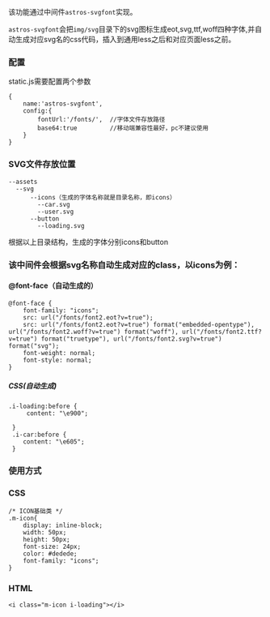 该功能通过中间件`astros-svgfont`实现。

`astros-svgfont`会把`img/svg`目录下的svg图标生成eot,svg,ttf,woff四种字体,并自动生成对应svg名的css代码，插入到通用less之后和对应页面less之前。

### 配置
static.js需要配置两个参数

```
{
    name:'astros-svgfont',
    config:{
        fontUrl:'/fonts/',  //字体文件存放路径
        base64:true         //移动端兼容性最好，pc不建议使用
    }
}
```

### SVG文件存放位置
  
```
--assets
  --svg
      --icons（生成的字体名称就是目录名称，即icons）
        --car.svg
        --user.svg
      --button
        --loading.svg
```


根据以上目录结构，生成的字体分别icons和button

### 该中间件会根据svg名称自动生成对应的class，以icons为例：

#### @font-face（自动生成的）

```
@font-face {
    font-family: "icons";
    src: url("/fonts/font2.eot?v=true");
    src: url("/fonts/font2.eot?v=true") format("embedded-opentype"), url("/fonts/font2.woff?v=true") format("woff"), url("/fonts/font2.ttf?v=true") format("truetype"), url("/fonts/font2.svg?v=true") format("svg");
    font-weight: normal;
    font-style: normal;
}
```

##### CSS(自动生成)
```
.i-loading:before {
     content: "\e900";
    
 }
 .i-car:before {
    content: "\e605";
 }
```

### 使用方式

### CSS
```
/* ICON基础类 */
.m-icon{
    display: inline-block;
    width: 50px;
    height: 50px;
    font-size: 24px;
    color: #dedede;
    font-family: "icons";
}
```

### HTML

```
<i class="m-icon i-loading"></i>
```